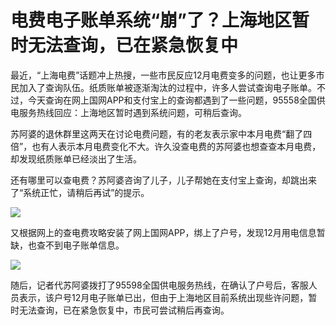 # 电费电子账单系统“崩”了？上海地区暂时无法查询，已在紧急恢复中

最近，“上海电费”话题冲上热搜，一些市民反应12月电费变多的问题，也让更多市民加入了查询队伍。纸质账单被逐渐淘汰的过程中，许多人尝试查询电子账单。不过，今天查询在网上国网APP和支付宝上的查询都遇到了一些问题，95558全国供电服务热线回应：上海地区暂时遇到系统问题，可稍后查询。

苏阿婆的退休群里这两天在讨论电费问题，有的老友表示家中本月电费“翻了四倍”，也有人表示本月电费变化不大。许久没查电费的苏阿婆也想查查本月电费，却发现纸质账单已经淡出了生活。

还有哪里可以查电费？苏阿婆咨询了儿子，儿子帮她在支付宝上查询，却跳出来了“系统正忙，请稍后再试”的提示。

![](https://inews.gtimg.com/newsapp_bt/0/15596521673/1000)

又根据网上的查电费攻略安装了网上国网APP，绑上了户号，发现12月用电信息暂缺，也查不到电子账单信息。

![](https://inews.gtimg.com/newsapp_bt/0/15596521674/1000)

随后，记者代苏阿婆拨打了95598全国供电服务热线，在确认了户号后，客服人员表示，该户号12月电子账单已出，但由于上海地区目前系统出现些许问题，暂时无法查询，已在紧急恢复中，市民可尝试稍后再查询。

